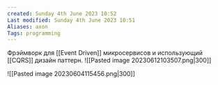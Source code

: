 ```yaml
---
created: Sunday 4th June 2023 10:52
Last modified: Sunday 4th June 2023 10:51
Aliases: axon
Tags: programming
---
```



Фрэймворк для [[Event Driven]] микросервисов и использующий [[CQRS]] дизайн паттерн.
![[Pasted image 20230612103507.png|300]]

![[Pasted image 20230604115456.png|300]]